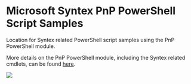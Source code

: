 # Microsoft Syntex PnP PowerShell Script Samples #

Location for Syntex related PowerShell script samples using the PnP PowerShell module.

More details on the PnP PowerShell module, including the Syntex related cmdlets, can be found [here](https://pnp.github.io/powershell/).

<img src="https://pnptelemetry.azurewebsites.net/syntex-samples/scripts/readme" />
